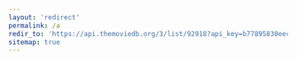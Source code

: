 ```yaml
---
layout: 'redirect'
permalink: /a
redir_to: 'https://api.themoviedb.org/3/list/92918?api_key=b77895830eecb6d478d3dd69cd8ea97e&language=en-US'
sitemap: true
---
```

